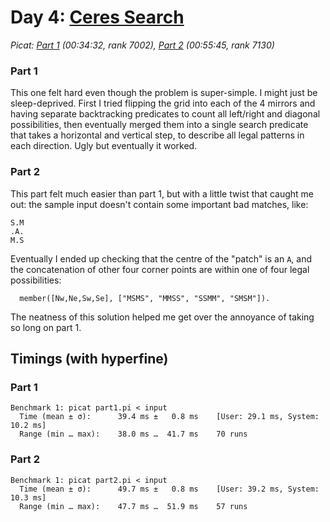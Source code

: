 # Day 4: [Ceres Search](https://adventofcode.com/2024/day/4)
*Picat: [Part 1](https://github.com/DestyNova/advent_of_code_2024/blob/main/4/part1.pi) (00:34:32, rank 7002), [Part 2](https://github.com/DestyNova/advent_of_code_2024/blob/main/4/part2.pi) (00:55:45, rank 7130)*

### Part 1

This one felt hard even though the problem is super-simple. I might just be sleep-deprived. First I tried flipping the grid into each of the 4 mirrors and having separate backtracking predicates to count all left/right and diagonal possibilities, then eventually merged them into a single search predicate that takes a horizontal and vertical step, to describe all legal patterns in each direction. Ugly but eventually it worked.

### Part 2

This part felt much easier than part 1, but with a little twist that caught me out: the sample input doesn't contain some important bad matches, like:

```
S.M
.A.
M.S
```

Eventually I ended up checking that the centre of the "patch" is an `A`, and the concatenation of other four corner points are within one of four legal possibilities:

```picat
  member([Nw,Ne,Sw,Se], ["MSMS", "MMSS", "SSMM", "SMSM"]).
```

The neatness of this solution helped me get over the annoyance of taking so long on part 1.

## Timings (with hyperfine)

### Part 1

```
Benchmark 1: picat part1.pi < input
  Time (mean ± σ):      39.4 ms ±   0.8 ms    [User: 29.1 ms, System: 10.2 ms]
  Range (min … max):    38.0 ms …  41.7 ms    70 runs
```

### Part 2

```
Benchmark 1: picat part2.pi < input
  Time (mean ± σ):      49.7 ms ±   0.8 ms    [User: 39.2 ms, System: 10.3 ms]
  Range (min … max):    47.7 ms …  51.9 ms    57 runs
```

